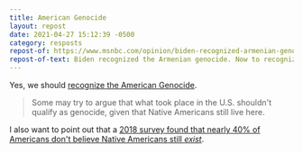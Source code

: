 ```yaml
---
title: American Genocide
layout: repost
date: 2021-04-27 15:12:39 -0500
category: resposts
repost-of: https://www.msnbc.com/opinion/biden-recognized-armenian-genocide-now-recognize-american-genocide-n1265418
repost-of-text: Biden recognized the Armenian genocide. Now to recognize the American genocide.
---
```

Yes, we should [recognize the American Genocide](https://www.msnbc.com/opinion/biden-recognized-armenian-genocide-now-recognize-american-genocide-n1265418).

> Some may try to argue that what took place in the U.S. shouldn't qualify as genocide, given that Native Americans still live here.

I also want to point out that a [2018 survey found that nearly 40% of Americans don't believe Native Americans still *exist*](https://www.greatfallstribune.com/story/news/2018/08/07/survey-people-think-natives-dont-exist-arent-discriminated-against/923250002/).